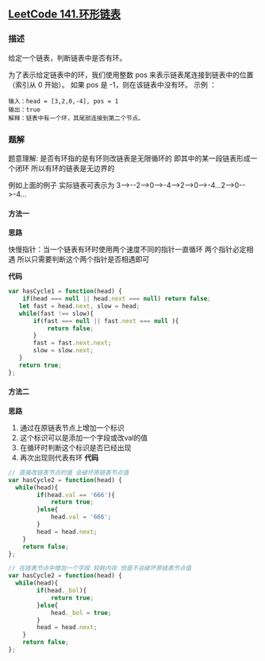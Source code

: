 ## [LeetCode 141.环形链表](https://leetcode-cn.com/problems/linked-list-cycle/comments/)
### 描述

给定一个链表，判断链表中是否有环。

为了表示给定链表中的环，我们使用整数 pos 来表示链表尾连接到链表中的位置（索引从 0 开始）。 如果 pos 是 -1，则在该链表中没有环。
示例 ：
```
输入：head = [3,2,0,-4], pos = 1
输出：true
解释：链表中有一个环，其尾部连接到第二个节点。
```
### 题解
题意理解: 是否有环指的是有环则改链表是无限循环的 即其中的某一段链表形成一个闭环 所以有环的链表是无边界的 

例如上面的例子 实际链表可表示为 3-->--2-->0-->-4-->2-->0-->-4...2-->0-->-4...
#### 方法一 
**思路**

快慢指针：当一个链表有环时使用两个速度不同的指针一直循环 两个指针必定相遇 所以只需要判断这个两个指针是否相遇即可

**代码**

```Javascript 
var hasCycle1 = function(head) {
    if(head === null || head.next === null) return false;
   let fast = head.next, slow = head;
   while(fast !== slow){
       if(fast === null || fast.next === null ){
           return false;
       }
       fast = fast.next.next;
       slow = slow.next;
   }
   return true;
};
```
#### 方法二
**思路**

1. 通过在原链表节点上增加一个标识 
2. 这个标识可以是添加一个字段或改val的值 
3. 在循环时判断这个标识是否已经出现 
4. 再次出现则代表有环
**代码**

```Javascript 
// 直接改链表节点的值 会破坏原链表节点值
var hasCycle2 = function(head) {
  while(head){
        if(head.val == '666'){
            return true;
        }else{
            head.val = '666';
        }
        head = head.next;
    }
    return false;
};

// 在链表节点中增加一个字段 较耗内存 但是不会破坏原链表节点值
var hasCycle2 = function(head) {
  while(head){
        if(head._bol){
            return true;
        }else{
            head._bol = true;
        }
        head = head.next;
    }
    return false;
};

```
